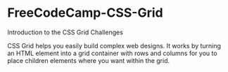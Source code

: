 # FreeCodeCamp-CSS-Grid
Introduction to the CSS Grid Challenges

CSS Grid helps you easily build complex web designs. It works by turning an HTML element into a grid container with rows and columns for you to place children elements where you want within the grid.
